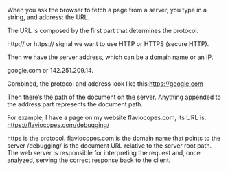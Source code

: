 When you ask the browser to fetch a page from a server, you type in a string, and address: the URL.

The URL is composed by the first part that determines the protocol.

http:// or https:// signal we want to use HTTP or HTTPS (secure HTTP).

Then we have the server address, which can be a domain name or an IP.

google.com or 142.251.209.14.

Combined, the protocol and address look like this:https://google.com

Then there’s the path of the document on the server. Anything appended to the address part represents the document path.

For example, I have a page on my website flaviocopes.com, its URL is: https://flaviocopes.com/debugging/

https is the protocol. flaviocopes.com is the domain name that points to the server /debugging/ is the document URL relative to the server root path. The web server is responsible for interpreting the request and, once analyzed, serving the correct response back to the client.